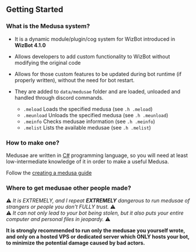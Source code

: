 ## Getting Started

### What is the Medusa system?

- It is a dynamic module/plugin/cog system for WizBot introduced in **WizBot 4.1.0**  

- Allows developers to add custom functionality to WizBot without modifying the original code  

- Allows for those custom features to be updated during bot runtime (if properly written), without the need for bot restart.

- They are added to `data/medusae` folder and are loaded, unloaded and handled through discord commands.  
    - `.meload` Loads the specified medusa (see `.h .meload`)
    - `.meunload` Unloads the specified medusa (see `.h .meunload`)
    - `.meinfo` Checks medusae information (see `.h .meinfo`)
    - `.melist` Lists the available medusae (see `.h .melist`)

### How to make one?

Medusae are written in [C#](https://docs.microsoft.com/en-us/dotnet/csharp/tour-of-csharp/) programming language, so you will need at least low-intermediate knowledge of it in order to make a useful Medusa.

Follow the [creating a medusa guide](creating-a-medusa.md)

### Where to get medusae other people made?

⚠ *It is EXTREMELY, and I repeat **EXTREMELY** dangerous to run medusae of strangers or people you don't FULLY trust.* ⚠  
⚠ *It can not only lead to your bot being stolen, but it also puts your entire computer and personal files in jeopardy.* ⚠

**It is strongly recommended to run only the medusae you yourself wrote, and only on a hosted VPS or dedicated server which ONLY hosts your bot, to minimize the potential damage caused by bad actors.**

